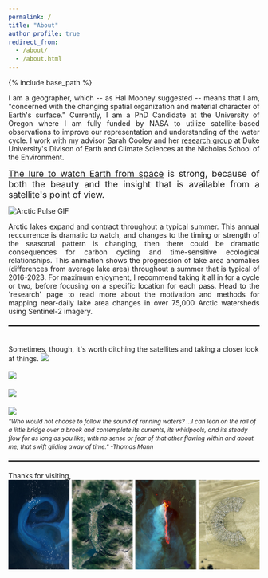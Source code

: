 ```yaml
---
permalink: /
title: "About"
author_profile: true
redirect_from: 
  - /about/
  - /about.html
---
```


{% include base_path %}
<p align="justify">
I am a geographer, which -- as Hal Mooney suggested -- means that I am, "concerned with the changing spatial organization and material character of Earth's surface."  Currently, I am a PhD Candidate at the University of Oregon where I am fully funded by NASA to utilize satellite-based observations to improve our representation and understanding of the water cycle. I work with my advisor Sarah Cooley and her <a href="https://sites.duke.edu/coollab/" target="_blank">research group</a> at Duke University's Divison of Earth and Climate Sciences at the Nicholas School of the Environment.</p>

<p align="justify">
<span style="font-size:1.25em;"><a href="/files/Earth-from-Space.pdf"> The lure to watch Earth from space</a> is strong, because of both the beauty and the insight that is available from a satellite's point of view. </span></p>

<img src="/images/anom_z_12_circle.gif" alt="Arctic Pulse GIF">

<p align="justify"><span style="font-size:1.0em;"> Arctic lakes expand and contract throughout a typical summer. This annual reccurrence is dramatic to watch, and changes to the timing or strength of the seasonal pattern is changing, then there could be dramatic consequences for carbon cycling and time-sensitive ecological relationships. This animation shows the progression of lake area anomalies (differences from average lake area) throughout a summer that is typical of 2016-2023. For maximum enjoyment, I recommend taking it all in for a cycle or two, before focusing on a specific location for each pass. Head to the 'research' page to read more about the motivation and methods for mapping near-daily lake area changes in over 75,000 Arctic watersheds using Sentinel-2 imagery.</span>
</p>

<hr style="height: 2px; background-color: black; border: none; margin: 20px 0;">
<br/>
<span style="font-size:1.0em;"> Sometimes, though, it's worth ditching the satellites and taking a closer look at things.</span>
<img src= '/images/chile/confluence_BW1.jpg'>
<br/><br/>
<img src='/images/sweetCreekBanner2.jpg' > 
<br/><br/>
<img src='/images/AlaskaBasin2.jpg' > 
<br/><br/>
<img src='/images/rioFigueroabanner.jpg' > 
<br/>
<span style="font-size:0.85em;"><em>"Who would not choose to follow the sound of running waters? ...I can lean on the rail of a little bridge over a brook and contemplate its currents, its whirlpools, and its steady flow for as long as you like; with no sense or fear of that other flowing within and about me, that swift gliding away of time." -Thomas Mann</em> 
</span>
<hr style="height: 2px; background-color: black; border: none; margin: 20px 0;">
Thanks for visiting,<br/>
<img src="/images/Eric.png" style="display: block; margin: 0; padding: 0;">
